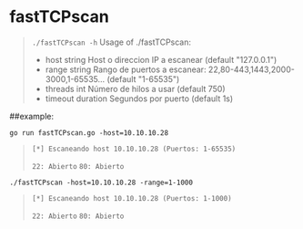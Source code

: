 # fastTCPscan


>`./fastTCPscan -h` 
>Usage of ./fastTCPscan:
>- host string
>        Host o direccion IP a escanear (default "127.0.0.1")
>- range string
>    Rango de puertos a escanear: 22,80-443,1443,2000-3000,1-65535... (default "1-65535")
>- threads int
>        Número de hilos a usar (default 750)
>- timeout duration
>        Segundos por puerto (default 1s)


##example:

`go run fastTCPscan.go -host=10.10.10.28`

>`[*] Escaneando host 10.10.10.28 (Puertos: 1-65535)`
>
>`22: Abierto`
>`80: Abierto`

`./fastTCPscan -host=10.10.10.28 -range=1-1000`

>`[*] Escaneando host 10.10.10.28 (Puertos: 1-1000)`
>
>`22: Abierto`
>`80: Abierto`

